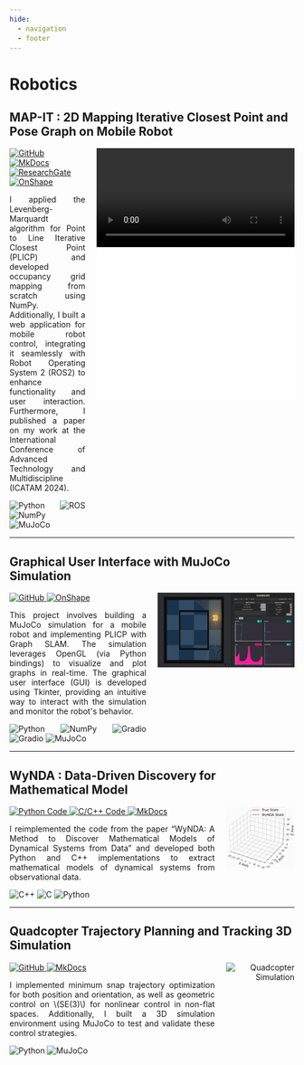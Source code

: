 ```yaml
---
hide:
  - navigation
  - footer
---
```


# **Robotics**

## **MAP-IT : 2D Mapping Iterative Closest Point and Pose Graph on Mobile Robot**

<div style="display: grid; grid-template-columns: 1fr 1fr; gap: 20px; align-items: start;">
  <div style="text-align: justify;">
    <div>
      <a href="https://github.com/drmwnrafi/ROS2-PLICP-POSE-GRAPH">
        <img src="https://img.shields.io/badge/Source Code-121013?style=for-the-badge&logo=github&logoColor=white" alt="GitHub">
      </a>
      <a href="https://drmwnrafi.github.io/notesonanything/robotics/slam/plicp/">
        <img src="https://img.shields.io/badge/Theoretical Explanation-526CFE?style=for-the-badge&logo=materialformkdocs&logoColor=fff" alt="MkDocs">
      </a>
      <a href="https://www.researchgate.net/publication/385438246_Implementation_of_Levenberg-Marquardt_Point_to_Line_Iterative_Closest_Point_and_Pose_Graph_Optimization_for_2D_Indoor_Mapping_on_Differential_Drive_Mobile_Robot">
        <img src="https://img.shields.io/badge/Research_Gate-00CCBB.svg?&style=for-the-badge&logo=ResearchGate&logoColor=white" alt="ResearchGate">
      </a>
      <a href="https://cad.onshape.com/documents/dc59ea54ff32ed80227579df/w/268446149b3e0f169d6a4e6d/e/1ee163acc0dcd2523cc522f8">
        <img src="https://img.shields.io/badge/OnShape-1997B5&?&style=for-the-badge&logo&logoColor=white" alt="OnShape">
      </a>
    </div>
    <p>I applied the Levenberg-Marquardt algorithm for Point to Line Iterative Closest Point (PLICP) and developed occupancy grid mapping from scratch using NumPy. 
    Additionally, I built a web application for mobile robot control, integrating it seamlessly with Robot Operating System 2 (ROS2) to enhance functionality and user interaction. 
    Furthermore, I published a paper on my work at the International Conference of Advanced Technology and Multidiscipline (ICATAM 2024).</p>
    <div>
      <img src="https://img.shields.io/badge/Python-3776AB?logo=python&logoColor=fff" alt="Python">
      <img src="https://img.shields.io/badge/ROS2-22314E?&logo=ROS&logoColor=white" alt="ROS">
      <img src="https://img.shields.io/badge/NumPy-4DABCF?logo=numpy&logoColor=fff" alt="NumPy">
      <img src="https://img.shields.io/badge/MuJoCo-00599C?&logoColor=white" alt="MuJoCo">
    </div>
  </div>
  <div style="text-align: center;">
    <video src="../assets/media/mapit.mp4" style="text-align: center; justify-content: center;" alt="Quadcopter Simulation" width="350px" type="video/mp4" controls></video>
    <img src="../assets/media/map_.gif" alt="MAP-IT" width="350px" style="text-align: center; justify-content: center;">
  </div>
</div>

---

## **Graphical User Interface with MuJoCo Simulation**

<div style="display: grid; grid-template-columns: 1fr 1fr; gap: 20px; align-items: start;">
  <div style="text-align: justify;">
    <div>
      <a href="https://github.com/drmwnrafi/mujoco_zoo">
        <img src="https://img.shields.io/badge/Source Code-121013?style=for-the-badge&logo=github&logoColor=white" alt="GitHub">
      </a>
      <a href="https://cad.onshape.com/documents/dc59ea54ff32ed80227579df/w/268446149b3e0f169d6a4e6d/e/1ee163acc0dcd2523cc522f8">
        <img src="https://img.shields.io/badge/OnShape-1997B5&?&style=for-the-badge&logo&logoColor=white" alt="OnShape">
      </a>
    </div>
    <p>
    This project involves building a MuJoCo simulation for a mobile robot and implementing PLICP with Graph SLAM. The simulation leverages OpenGL (via Python bindings) to visualize and plot graphs in real-time. The graphical user interface (GUI) is developed using Tkinter, providing an intuitive way to interact with the simulation and monitor the robot's behavior.
    <div>
      <img src="https://img.shields.io/badge/Python-3776AB?logo=python&logoColor=fff" alt="Python">
      <img src="https://img.shields.io/badge/NumPy-4DABCF?logo=numpy&logoColor=fff" alt="NumPy">
      <img src="https://img.shields.io/badge/OpenGL-4483b1?&logoColor=white&logo=" alt="Gradio">
      <img src="https://img.shields.io/badge/Tkinter-009bff?&logoColor=white&logo=" alt="Gradio">
      <img src="https://img.shields.io/badge/MuJoCo-00599C?&logoColor=white" alt="MuJoCo">
    </div>
  </div>
  <div style="text-align: right; position: relative;">
    <a href="https://www.youtube.com/watch?v=9HrDTDOXUvg" target="_blank">
      <img src="../assets/media/gui.png" alt="MuJoCo Tkinter GUI - Mobile Robot Mapping" />
    </a>
  </div>
</div>

---

## **WyNDA : Data-Driven Discovery for Mathematical Model**

<div style="display: grid; grid-template-columns: 3fr 1fr; gap: 20px; align-items: start;">
  <div style="text-align: justify;">
    <div>
      <a href="https://github.com/drmwnrafi/pywynda">
        <img src="https://img.shields.io/badge/Python Code-121013?style=for-the-badge&logo=github&logoColor=fff" alt="Python Code">
      </a>
      <a href="https://github.com/drmwnrafi/cwynda">
        <img src="https://img.shields.io/badge/C/C++ Code-121013?style=for-the-badge&logo=github&logoColor=white" alt="C/C++ Code">
      </a>
      <a href="https://drmwnrafi.github.io/notesonanything/robotics/sys_iden/wynda/">
        <img src="https://img.shields.io/badge/Theoretical Explanation-526CFE?style=for-the-badge&logo=materialformkdocs&logoColor=fff" alt="MkDocs">
      </a>
    </div>
    <p>I reimplemented the code from the paper “WyNDA: A Method to Discover Mathematical Models of Dynamical Systems from Data” 
    and developed both Python and C++ implementations to extract mathematical models of dynamical systems from observational data.</p>
    <div>
      <img src="https://img.shields.io/badge/C++-%2300599C.svg?logo=c%2B%2B&logoColor=white" alt="C++">
      <img src="https://img.shields.io/badge/C-00599C?logo=c&logoColor=white" alt="C">
      <img src="https://img.shields.io/badge/Python-3776AB?logo=python&logoColor=fff" alt="Python">
    </div>
  </div>
  <div style="text-align: right; position: relative;">
    <img src="../assets/media/wynda_lorentz.gif" alt="WyNDA" width="350px">
  </div>
</div>

---

## **Quadcopter Trajectory Planning and Tracking 3D Simulation**

<div style="display: grid; grid-template-columns: 3fr 1fr; gap: 20px; align-items: start;">
  <div style="text-align: justify;">
    <div>
      <a href="https://github.com/drmwnrafi/mujoco_zoo">
        <img src="https://img.shields.io/badge/Source Code-121013?style=for-the-badge&logo=github&logoColor=white" alt="GitHub">
      </a>
      <a href="https://drmwnrafi.github.io/notesonanything/robotics/nonlinear_control/geom_quadcopter/">
        <img src="https://img.shields.io/badge/Theoretical Explanation-526CFE?style=for-the-badge&logo=materialformkdocs&logoColor=fff" alt="MkDocs">
      </a>
    </div>
    <p>I implemented minimum snap trajectory optimization for both position and orientation, as well as geometric control on \(SE(3)\) for nonlinear control in non-flat spaces. 
    Additionally, I built a 3D simulation environment using MuJoCo to test and validate these control strategies.</p>
    <div>
      <img src="https://img.shields.io/badge/Python-3776AB?logo=python&logoColor=fff" alt="Python">
      <img src="https://img.shields.io/badge/MuJoCo-00599C?&logoColor=white" alt="MuJoCo">
    </div>
  </div>
  <div style="text-align: right;">
    <img src="../assets/media/geom_ctrl.gif" alt="Quadcopter Simulation" width="400px">
  </div>
</div>
